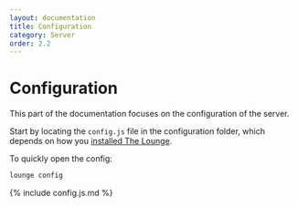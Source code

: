 ```yaml
---
layout: documentation
title: Configuration
category: Server
order: 2.2
---
```


# Configuration

This part of the documentation focuses on the configuration of the server.

Start by locating the `config.js` file in the configuration folder, which
depends on how you [installed The Lounge](/docs/server/install_and_update.html).

To quickly open the config:

```sh
lounge config
```

<!--
Content for the following is generated by this script in the main repo:
https://github.com/thelounge/lounge/blob/master/scripts/generate-config-doc.js
-->

{% include config.js.md %}
